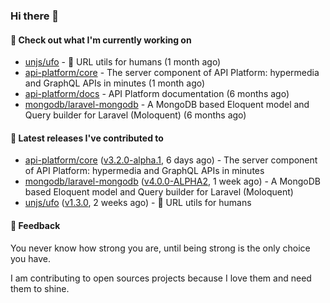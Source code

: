 ### Hi there 👋

#### 👷 Check out what I'm currently working on

- [unjs/ufo](https://github.com/unjs/ufo) - 🔗 URL utils for humans (1 month ago)
- [api-platform/core](https://github.com/api-platform/core) - The server component of API Platform: hypermedia and GraphQL APIs in minutes (1 month ago)
- [api-platform/docs](https://github.com/api-platform/docs) - API Platform documentation (6 months ago)
- [mongodb/laravel-mongodb](https://github.com/mongodb/laravel-mongodb) - A MongoDB based Eloquent model and Query builder for Laravel (Moloquent) (6 months ago)

#### 🔭 Latest releases I've contributed to

- [api-platform/core](https://github.com/api-platform/core) ([v3.2.0-alpha.1](https://github.com/api-platform/core/releases/tag/v3.2.0-alpha.1), 6 days ago) - The server component of API Platform: hypermedia and GraphQL APIs in minutes
- [mongodb/laravel-mongodb](https://github.com/mongodb/laravel-mongodb) ([v4.0.0-ALPHA2](https://github.com/mongodb/laravel-mongodb/releases/tag/v4.0.0-ALPHA2), 1 week ago) - A MongoDB based Eloquent model and Query builder for Laravel (Moloquent)
- [unjs/ufo](https://github.com/unjs/ufo) ([v1.3.0](https://github.com/unjs/ufo/releases/tag/v1.3.0), 2 weeks ago) - 🔗 URL utils for humans

#### 💬 Feedback
You never know how strong you are, until being strong is the only choice you have.

I am contributing to open sources projects because I love them and need them to shine.
